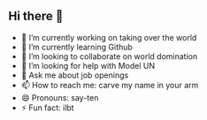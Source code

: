 ## Hi there 👋

- 🔭 I’m currently working on taking over the world
- 🌱 I’m currently learning Github
- 👯 I’m looking to collaborate on world domination
- 🤔 I’m looking for help with Model UN
- 💬 Ask me about job openings
- 📫 How to reach me: carve my name in your arm
- 😄 Pronouns: say-ten
- ⚡ Fun fact: ilbt
